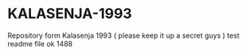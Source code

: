 # KALASENJA-1993
Repository form Kalasenja 1993 ( please keep it up a secret guys )
test readme file ok
1488
